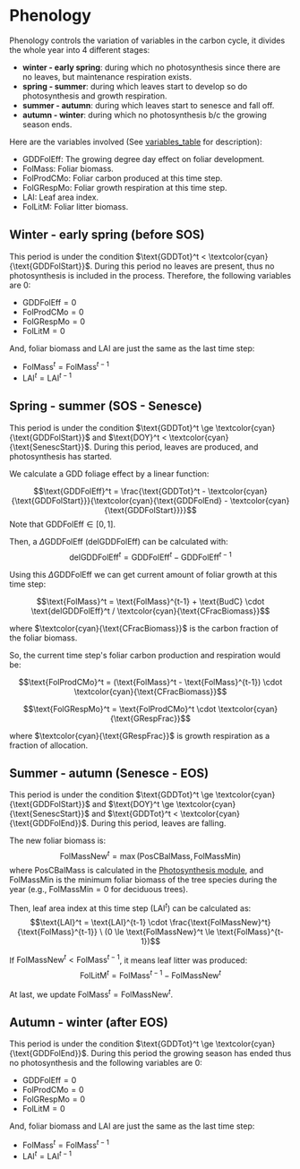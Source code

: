 # Phenology

Phenology controls the variation of variables in the carbon cycle, it divides the whole year into 4 different stages:

- **winter - early spring**: during which no photosynthesis since there are no leaves, but maintenance respiration exists.
- **spring - summer**: during which leaves start to develop so do photosynthesis and growth respiration.
- **summer - autumn**: during which leaves start to senesce and fall off.
- **autumn - winter**: during which no photosynthesis b/c the growing season ends.
 
Here are the variables involved (See [variables_table](/doc/paramters_table.md) for description):

- $\text{GDDFolEff}$: The growing degree day effect on foliar development.
- $\text{FolMass}$: Foliar biomass.
- $\text{FolProdCMo}$: Foliar carbon produced at this time step.
- $\text{FolGRespMo}$: Foliar growth respiration at this time step.
- $\text{LAI}$: Leaf area index.
- $\text{FolLitM}$: Foliar litter biomass.


## Winter - early spring (before SOS)

This period is under the condition $\text{GDDTot}^t < \textcolor{cyan}{\text{GDDFolStart}}$. During this period no leaves are present, thus no photosynthesis is included in the process. Therefore, the following variables are 0:

- $\text{GDDFolEff} = 0$
- $\text{FolProdCMo} = 0$
- $\text{FolGRespMo} = 0$
- $\text{FolLitM} = 0$

And, foliar biomass and LAI are just the same as the last time step:

- $\text{FolMass}^t = \text{FolMass}^{t-1}$
- $\text{LAI}^t = \text{LAI}^{t-1}$


## Spring - summer (SOS - Senesce)

This period is under the condition $\text{GDDTot}^t \ge \textcolor{cyan}{\text{GDDFolStart}}$ and $\text{DOY}^t < \textcolor{cyan}{\text{SenescStart}}$. During this period, leaves are produced, and photosynthesis has started.

We calculate a GDD foliage effect by a linear function:

$$\text{GDDFolEff}^t = \frac{\text{GDDTot}^t - \textcolor{cyan}{\text{GDDFolStart}}}{\textcolor{cyan}{\text{GDDFolEnd} - \textcolor{cyan}{\text{GDDFolStart}}}}$$
Note that $\text{GDDFolEff} \in [0, 1]$. 

Then, a $\Delta \text{GDDFolEff}$ ($\text{delGDDFolEff}$) can be calculated with: 
$$\text{delGDDFolEff}^t = \text{GDDFolEff}^t - \text{GDDFolEff}^{t-1}$$

Using this $\Delta \text{GDDFolEff}$ we can get current amount of foliar growth at this time step:

$$\text{FolMass}^t = \text{FolMass}^{t-1} + \text{BudC} \cdot \text{delGDDFolEff}^t / \textcolor{cyan}{\text{CFracBiomass}}$$

where $\textcolor{cyan}{\text{CFracBiomass}}$ is the carbon fraction of the foliar biomass. 

So, the current time step's foliar carbon production and respiration would be:

$$\text{FolProdCMo}^t = (\text{FolMass}^t - \text{FolMass}^{t-1}) \cdot \textcolor{cyan}{\text{CFracBiomass}}$$

$$\text{FolGRespMo}^t = \text{FolProdCMo}^t \cdot \textcolor{cyan}{\text{GRespFrac}}$$

where $\textcolor{cyan}{\text{GRespFrac}}$ is growth respiration as a fraction of allocation.


## Summer - autumn (Senesce - EOS)

This period is under the condition $\text{GDDTot}^t \ge \textcolor{cyan}{\text{GDDFolStart}}$ and $\text{DOY}^t \ge \textcolor{cyan}{\text{SenescStart}}$ and $\text{GDDTot}^t < \textcolor{cyan}{\text{GDDFolEnd}}$. During this period, leaves are falling.

The new foliar biomass is:
$$\text{FolMassNew}^t = \max(\text{PosCBalMass}, \text{FolMassMin})$$
where $\text{PosCBalMass}$ is calculated in the [Photosynthesis module](/doc/Photosynthesis.md), and $\text{FolMassMin}$ is the minimum foliar biomass of the tree species during the year (e.g., $\text{FolMassMin} = 0$ for deciduous trees). 

<!-- # HACK: LAI is not calculated in the spring? -->
Then, leaf area index at this time step ($\text{LAI}^t$) can be calculated as:
$$\text{LAI}^t = \text{LAI}^{t-1} \cdot \frac{\text{FolMassNew}^t}{\text{FolMass}^{t-1}} \ (0 \le \text{FolMassNew}^t \le \text{FolMass}^{t-1})$$
<!-- \\$$\text{LAI}^t = \begin{cases} -->
<!-- \text{LAI}^{t-1} \cdot \text{FolMassNew}^t / \text{FolMass}^t & 0 < \text{FolMassNew}^t < \text{FolMass}^t \\
	0 & \text{FolMassNew}^t = 0
\end{cases}$$ -->

If $\text{FolMassNew}^t < \text{FolMass}^{t-1}$, it means leaf litter was produced:
$$\text{FolLitM}^t = \text{FolMass}^{t-1} - \text{FolMassNew}^t$$

At last, we update $\text{FolMass}^t = \text{FolMassNew}^t$.

## Autumn - winter (after EOS)

This period is under the condition $\text{GDDTot}^t \ge \textcolor{cyan}{\text{GDDFolEnd}}$. During this period the growing season has ended thus no photosynthesis and the following variables are 0:

- $\text{GDDFolEff} = 0$
- $\text{FolProdCMo} = 0$
- $\text{FolGRespMo} = 0$
- $\text{FolLitM} = 0$

And, foliar biomass and LAI are just the same as the last time step:

- $\text{FolMass}^t = \text{FolMass}^{t-1}$
- $\text{LAI}^t = \text{LAI}^{t-1}$


